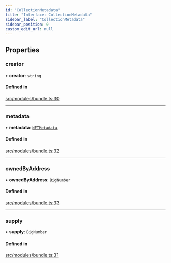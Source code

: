 ```yaml
---
id: "CollectionMetadata"
title: "Interface: CollectionMetadata"
sidebar_label: "CollectionMetadata"
sidebar_position: 0
custom_edit_url: null
---
```


## Properties

### creator

• **creator**: `string`

#### Defined in

[src/modules/bundle.ts:30](https://github.com/PrasoonPratham/nftlabs-sdk-ts/blob/ff1ad69/src/modules/bundle.ts#L30)

___

### metadata

• **metadata**: [`NFTMetadata`](NFTMetadata)

#### Defined in

[src/modules/bundle.ts:32](https://github.com/PrasoonPratham/nftlabs-sdk-ts/blob/ff1ad69/src/modules/bundle.ts#L32)

___

### ownedByAddress

• **ownedByAddress**: `BigNumber`

#### Defined in

[src/modules/bundle.ts:33](https://github.com/PrasoonPratham/nftlabs-sdk-ts/blob/ff1ad69/src/modules/bundle.ts#L33)

___

### supply

• **supply**: `BigNumber`

#### Defined in

[src/modules/bundle.ts:31](https://github.com/PrasoonPratham/nftlabs-sdk-ts/blob/ff1ad69/src/modules/bundle.ts#L31)
